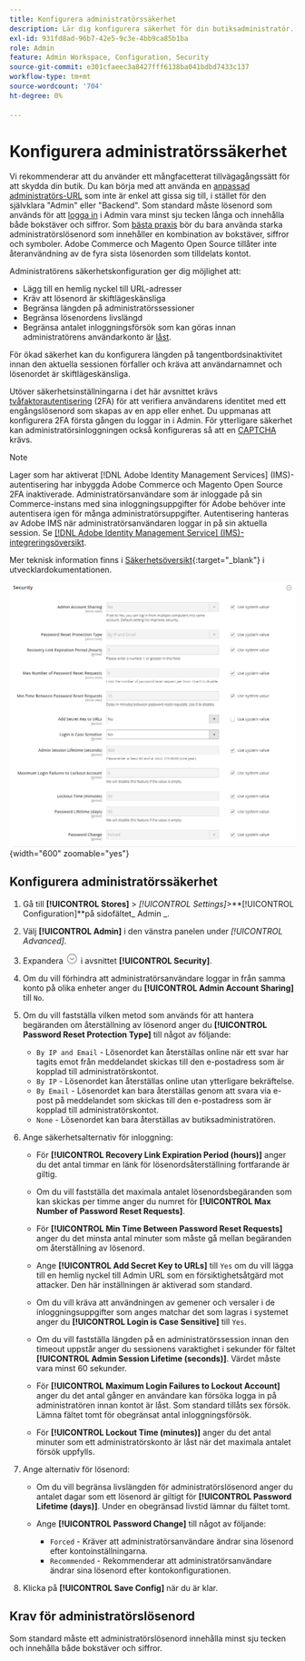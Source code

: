 ```yaml
---
title: Konfigurera administratörssäkerhet
description: Lär dig konfigurera säkerhet för din butiksadministratör.
exl-id: 931fd8ad-96b7-42e5-9c3e-4bb9ca85b1ba
role: Admin
feature: Admin Workspace, Configuration, Security
source-git-commit: e301cfaeec3a8427fff6138ba041bdbd7433c137
workflow-type: tm+mt
source-wordcount: '704'
ht-degree: 0%

---
```


# Konfigurera administratörssäkerhet

Vi rekommenderar att du använder ett mångfacetterat tillvägagångssätt för att skydda din butik. Du kan börja med att använda en [anpassad administratörs-URL](../stores-purchase/store-urls.md#use-a-custom-admin-url) som inte är enkel att gissa sig till, i stället för den självklara &quot;Admin&quot; eller &quot;Backend&quot;. Som standard måste lösenord som används för att [logga in](../getting-started/admin-signin.md) i Admin vara minst sju tecken långa och innehålla både bokstäver och siffror. Som [bästa praxis](https://experienceleague.adobe.com/docs/commerce-operations/implementation-playbook/best-practices/launch/security-best-practices.html) bör du bara använda starka administratörslösenord som innehåller en kombination av bokstäver, siffror och symboler. Adobe Commerce och Magento Open Source tillåter inte återanvändning av de fyra sista lösenorden som tilldelats kontot.

Administratörens säkerhetskonfiguration ger dig möjlighet att:

- Lägg till en hemlig nyckel till URL-adresser
- Kräv att lösenord är skiftlägeskänsliga
- Begränsa längden på administratörssessioner
- Begränsa lösenordens livslängd
- Begränsa antalet inloggningsförsök som kan göras innan administratörens användarkonto är [låst](permissions-users-all.md#locked-users).

För ökad säkerhet kan du konfigurera längden på tangentbordsinaktivitet innan den aktuella sessionen förfaller och kräva att användarnamnet och lösenordet är skiftlägeskänsliga.

Utöver säkerhetsinställningarna i det här avsnittet krävs [tvåfaktorautentisering](security-two-factor-authentication.md) (2FA) för att verifiera användarens identitet med ett engångslösenord som skapas av en app eller enhet. Du uppmanas att konfigurera 2FA första gången du loggar in i Admin. För ytterligare säkerhet kan administratörsinloggningen också konfigureras så att en [CAPTCHA](security-captcha.md) krävs.

>[!NOTE]
>
>Lager som har aktiverat [!DNL Adobe Identity Management Services] (IMS)-autentisering har inbyggda Adobe Commerce och Magento Open Source 2FA inaktiverade. Administratörsanvändare som är inloggade på sin Commerce-instans med sina inloggningsuppgifter för Adobe behöver inte autentisera igen för många administratörsuppgifter. Autentisering hanteras av Adobe IMS när administratörsanvändaren loggar in på sin aktuella session. Se [[!DNL Adobe Identity Management Service] (IMS)-integreringsöversikt](../getting-started/adobe-ims-integration-overview.md).

Mer teknisk information finns i [Säkerhetsöversikt](https://developer.adobe.com/commerce/php/architecture/basics/security/){:target=&quot;_blank&quot;} i utvecklardokumentationen.

![Administratörssäkerhet](../configuration-reference/advanced/assets/admin-security.png){width="600" zoomable="yes"}

## Konfigurera administratörssäkerhet

1. Gå till **[!UICONTROL Stores]** > _[!UICONTROL Settings]_>**[!UICONTROL Configuration]**på sidofältet_ Admin _.

1. Välj **[!UICONTROL Admin]** i den vänstra panelen under _[!UICONTROL Advanced]_.

1. Expandera ![Expansionsväljaren](../assets/icon-display-expand.png) i avsnittet **[!UICONTROL Security]**.

1. Om du vill förhindra att administratörsanvändare loggar in från samma konto på olika enheter anger du **[!UICONTROL Admin Account Sharing]** till `No`.

1. Om du vill fastställa vilken metod som används för att hantera begäranden om återställning av lösenord anger du **[!UICONTROL Password Reset Protection Type]** till något av följande:

   - `By IP and Email` - Lösenordet kan återställas online när ett svar har tagits emot från meddelandet skickas till den e-postadress som är kopplad till administratörskontot.
   - `By IP` - Lösenordet kan återställas online utan ytterligare bekräftelse.
   - `By Email` - Lösenordet kan bara återställas genom att svara via e-post på meddelandet som skickas till den e-postadress som är kopplad till administratörskontot.
   - `None` - Lösenordet kan bara återställas av butiksadministratören.

1. Ange säkerhetsalternativ för inloggning:

   - För **[!UICONTROL Recovery Link Expiration Period (hours)]** anger du det antal timmar en länk för lösenordsåterställning fortfarande är giltig.

   - Om du vill fastställa det maximala antalet lösenordsbegäranden som kan skickas per timme anger du numret för **[!UICONTROL Max Number of Password Reset Requests]**.

   - För **[!UICONTROL Min Time Between Password Reset Requests]** anger du det minsta antal minuter som måste gå mellan begäranden om återställning av lösenord.

   - Ange **[!UICONTROL Add Secret Key to URLs]** till `Yes` om du vill lägga till en hemlig nyckel till Admin URL som en försiktighetsåtgärd mot attacker. Den här inställningen är aktiverad som standard.

   - Om du vill kräva att användningen av gemener och versaler i de inloggningsuppgifter som anges matchar det som lagras i systemet anger du **[!UICONTROL Login is Case Sensitive]** till `Yes`.

   - Om du vill fastställa längden på en administratörssession innan den timeout uppstår anger du sessionens varaktighet i sekunder för fältet **[!UICONTROL Admin Session Lifetime (seconds)]**. Värdet måste vara minst 60 sekunder.

   - För **[!UICONTROL Maximum Login Failures to Lockout Account]** anger du det antal gånger en användare kan försöka logga in på administratören innan kontot är låst. Som standard tillåts sex försök. Lämna fältet tomt för obegränsat antal inloggningsförsök.

   - För **[!UICONTROL Lockout Time (minutes)]** anger du det antal minuter som ett administratörskonto är låst när det maximala antalet försök uppfylls.

1. Ange alternativ för lösenord:

   - Om du vill begränsa livslängden för administratörslösenord anger du antalet dagar som ett lösenord är giltigt för **[!UICONTROL Password Lifetime (days)]**. Under en obegränsad livstid lämnar du fältet tomt.

   - Ange **[!UICONTROL Password Change]** till något av följande:

      - `Forced` - Kräver att administratörsanvändare ändrar sina lösenord efter kontoinställningarna.
      - `Recommended` - Rekommenderar att administratörsanvändare ändrar sina lösenord efter kontokonfigurationen.

1. Klicka på **[!UICONTROL Save Config]** när du är klar.

## Krav för administratörslösenord

Som standard måste ett administratörslösenord innehålla minst sju tecken och innehålla både bokstäver och siffror.
